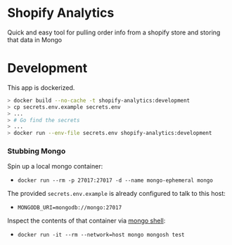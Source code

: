 # Shopify Analytics

Quick and easy tool for pulling order info from a shopify store and storing that
data in Mongo

# Development

This app is dockerized.

```sh
> docker build --no-cache -t shopify-analytics:development
> cp secrets.env.example secrets.env
> ...
> # Go find the secrets
> ...
> docker run --env-file secrets.env shopify-analytics:development
```

### Stubbing Mongo

Spin up a local mongo container:

- `docker run --rm -p 27017:27017 -d --name mongo-ephemeral mongo`

The provided `secrets.env.example` is already configured to talk to this host:

- `MONGODB_URI=mongodb://mongo:27017`

Inspect the contents of that container via [mongo shell](https://docs.mongodb.com/manual/tutorial/query-documents/):
- `docker run -it --rm --network=host mongo mongosh test`
